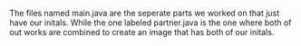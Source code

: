 The files named main.java are the seperate parts we worked on that just have our initals. While the one labeled partner.java is the one where both of out works are combined to create an image that has both of our initals. 
